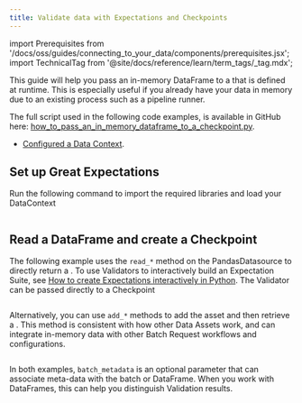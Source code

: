 ```yaml
---
title: Validate data with Expectations and Checkpoints
---
```


import Prerequisites from '/docs/oss/guides/connecting_to_your_data/components/prerequisites.jsx';
import TechnicalTag from '@site/docs/reference/learn/term_tags/_tag.mdx';

This guide will help you pass an in-memory DataFrame to a <TechnicalTag tag="checkpoint" text="Checkpoint" /> that is defined at runtime. This is especially useful if you already have your data in memory due to an existing process such as a pipeline runner.

The full script used in the following code examples, is available in GitHub here: [how_to_pass_an_in_memory_dataframe_to_a_checkpoint.py](https://github.com/great-expectations/great_expectations/tree/develop/docs/docusaurus/docs/oss/guides/validation/checkpoints/how_to_pass_an_in_memory_dataframe_to_a_checkpoint.py).

<Prerequisites>

- [Configured a Data Context](/docs/oss/guides/setup/configuring_data_contexts/instantiating_data_contexts/instantiate_data_context).

</Prerequisites>

## Set up Great Expectations

Run the following command to import the required libraries and load your DataContext

```python name="docs/docusaurus/docs/oss/guides/validation/checkpoints/how_to_pass_an_in_memory_dataframe_to_a_checkpoint.py setup"
```

## Read a DataFrame and create a Checkpoint

The following example uses the `read_*` method on the PandasDatasource to directly return a <TechnicalTag tag="validator" text="Validator" />. To use Validators to interactively build an Expectation Suite, see [How to create Expectations interactively in Python](/docs/oss/guides/expectations/how_to_create_and_edit_expectations_with_instant_feedback_from_a_sample_batch_of_data).
The Validator can be passed directly to a Checkpoint

```python name="docs/docusaurus/docs/oss/guides/validation/checkpoints/how_to_pass_an_in_memory_dataframe_to_a_checkpoint.py read_dataframe"
```

Alternatively, you can use `add_*` methods to add the asset and then retrieve a <TechnicalTag tag="batch_request" text="Batch Request" />. This method is consistent with how other Data Assets work, and can integrate in-memory data with other Batch Request workflows and configurations.

```python name="docs/docusaurus/docs/oss/guides/validation/checkpoints/how_to_pass_an_in_memory_dataframe_to_a_checkpoint.py add_dataframe"
```

In both examples, `batch_metadata` is an optional parameter that can associate meta-data with the batch or DataFrame. When you work with DataFrames, this can help you distinguish Validation results.
